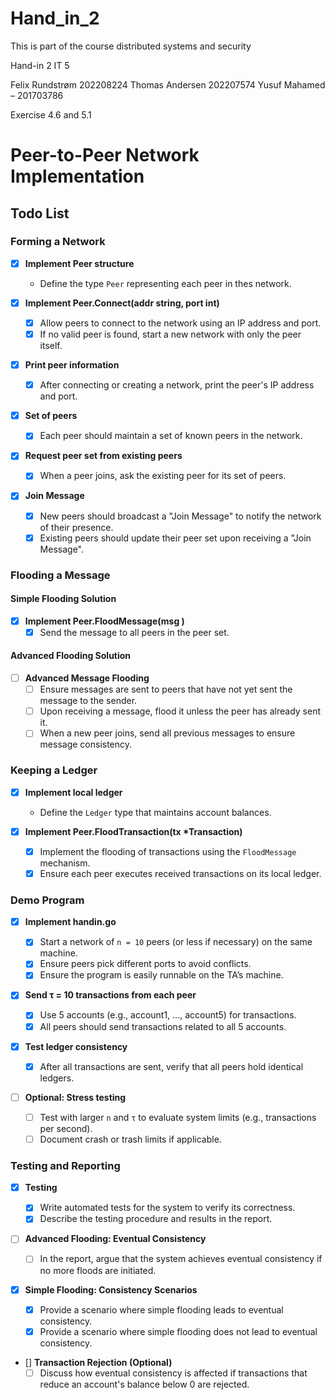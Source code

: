 # Hand_in_2

This is part of the course distributed systems and security

Hand-in 2 IT 5

Felix Rundstrøm 202208224
Thomas Andersen 202207574
Yusuf Mahamed – 201703786

Exercise 4.6 and 5.1

# Peer-to-Peer Network Implementation

## Todo List

### Forming a Network

- [x] **Implement Peer structure**

  - Define the type `Peer` representing each peer in thes network.

- [x] **Implement Peer.Connect(addr string, port int)**

  - [x] Allow peers to connect to the network using an IP address and port.
  - [x] If no valid peer is found, start a new network with only the peer itself.

- [x] **Print peer information**

  - [x] After connecting or creating a network, print the peer's IP address and port.

- [x] **Set of peers**

  - [x] Each peer should maintain a set of known peers in the network.

- [x] **Request peer set from existing peers**

  - [x] When a peer joins, ask the existing peer for its set of peers.

- [x] **Join Message**
  - [x] New peers should broadcast a "Join Message" to notify the network of their presence.
  - [x] Existing peers should update their peer set upon receiving a "Join Message".

### Flooding a Message

#### Simple Flooding Solution

- [x] **Implement Peer.FloodMessage(msg <some type>)**
  - [x] Send the message to all peers in the peer set.

#### Advanced Flooding Solution

- [ ] **Advanced Message Flooding**
  - [ ] Ensure messages are sent to peers that have not yet sent the message to the sender.
  - [ ] Upon receiving a message, flood it unless the peer has already sent it.
  - [ ] When a new peer joins, send all previous messages to ensure message consistency.

### Keeping a Ledger

- [x] **Implement local ledger**

  - Define the `Ledger` type that maintains account balances.

- [x] **Implement Peer.FloodTransaction(tx \*Transaction)**
  - [x] Implement the flooding of transactions using the `FloodMessage` mechanism.
  - [x] Ensure each peer executes received transactions on its local ledger.

### Demo Program

- [x] **Implement handin.go**

  - [x] Start a network of `n = 10` peers (or less if necessary) on the same machine.
  - [x] Ensure peers pick different ports to avoid conflicts.
  - [x] Ensure the program is easily runnable on the TA’s machine.

- [x] **Send τ = 10 transactions from each peer**

  - [x] Use 5 accounts (e.g., account1, ..., account5) for transactions.
  - [x] All peers should send transactions related to all 5 accounts.

- [x] **Test ledger consistency**

  - [x] After all transactions are sent, verify that all peers hold identical ledgers.

- [ ] **Optional: Stress testing**
  - [ ] Test with larger `n` and `τ` to evaluate system limits (e.g., transactions per second).
  - [ ] Document crash or trash limits if applicable.

### Testing and Reporting

- [x] **Testing**

  - [x] Write automated tests for the system to verify its correctness.
  - [x] Describe the testing procedure and results in the report.

- [ ] **Advanced Flooding: Eventual Consistency**

  - [ ] In the report, argue that the system achieves eventual consistency if no more floods are initiated.

- [x] **Simple Flooding: Consistency Scenarios**

  - [x] Provide a scenario where simple flooding leads to eventual consistency.
  - [x] Provide a scenario where simple flooding does not lead to eventual consistency.

- [] **Transaction Rejection (Optional)**
  - [ ] Discuss how eventual consistency is affected if transactions that reduce an account's balance below 0 are rejected.
